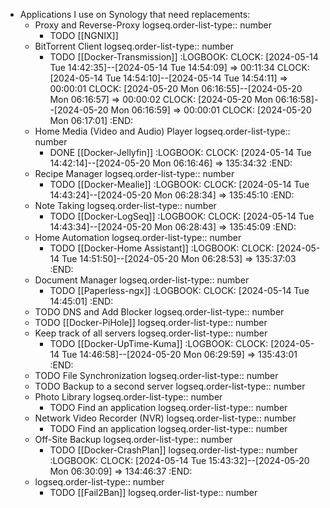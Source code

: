 - Applications I use on Synology that need replacements:
	- Proxy and Reverse-Proxy
	  logseq.order-list-type:: number
		- TODO [[NGNIX]]
	- BitTorrent Client
	  logseq.order-list-type:: number
		- TODO [[Docker-Transmission]]
		  :LOGBOOK:
		  CLOCK: [2024-05-14 Tue 14:42:35]--[2024-05-14 Tue 14:54:09] =>  00:11:34
		  CLOCK: [2024-05-14 Tue 14:54:10]--[2024-05-14 Tue 14:54:11] =>  00:00:01
		  CLOCK: [2024-05-20 Mon 06:16:55]--[2024-05-20 Mon 06:16:57] =>  00:00:02
		  CLOCK: [2024-05-20 Mon 06:16:58]--[2024-05-20 Mon 06:16:59] =>  00:00:01
		  CLOCK: [2024-05-20 Mon 06:17:01]
		  :END:
	- Home Media (Video and Audio) Player
	  logseq.order-list-type:: number
		- DONE [[Docker-Jellyfin]]
		  :LOGBOOK:
		  CLOCK: [2024-05-14 Tue 14:42:14]--[2024-05-20 Mon 06:16:46] =>  135:34:32
		  :END:
	- Recipe Manager
	  logseq.order-list-type:: number
		- TODO [[Docker-Mealie]]
		  :LOGBOOK:
		  CLOCK: [2024-05-14 Tue 14:43:24]--[2024-05-20 Mon 06:28:34] =>  135:45:10
		  :END:
	- Note Taking
	  logseq.order-list-type:: number
		- TODO [[Docker-LogSeq]]
		  :LOGBOOK:
		  CLOCK: [2024-05-14 Tue 14:43:34]--[2024-05-20 Mon 06:28:43] =>  135:45:09
		  :END:
	- Home Automation
	  logseq.order-list-type:: number
		- TODO [[Docker-Home Assistant]]
		  :LOGBOOK:
		  CLOCK: [2024-05-14 Tue 14:51:50]--[2024-05-20 Mon 06:28:53] =>  135:37:03
		  :END:
	- Document Manager
	  logseq.order-list-type:: number
		- TODO [[Paperless-ngx]]
		  :LOGBOOK:
		  CLOCK: [2024-05-14 Tue 14:45:01]
		  :END:
	- TODO DNS and Add Blocker
	  logseq.order-list-type:: number
	- TODO [[Docker-PiHole]]
	  logseq.order-list-type:: number
	- Keep track of all servers
	  logseq.order-list-type:: number
		- TODO [[Docker-UpTime-Kuma]]
		  :LOGBOOK:
		  CLOCK: [2024-05-14 Tue 14:46:58]--[2024-05-20 Mon 06:29:59] =>  135:43:01
		  :END:
	- TODO File Synchronization
	  logseq.order-list-type:: number
	- TODO Backup to a second server
	  logseq.order-list-type:: number
	- Photo Library
	  logseq.order-list-type:: number
		- TODO Find an application
		  logseq.order-list-type:: number
	- Network Video Recorder (NVR)
	  logseq.order-list-type:: number
		- TODO Find an application
		  logseq.order-list-type:: number
	- Off-Site Backup
	  logseq.order-list-type:: number
		- TODO [[Docker-CrashPlan]]
		  logseq.order-list-type:: number
		  :LOGBOOK:
		  CLOCK: [2024-05-14 Tue 15:43:32]--[2024-05-20 Mon 06:30:09] =>  134:46:37
		  :END:
	- logseq.order-list-type:: number
		- TODO [[Fail2Ban]]
		  logseq.order-list-type:: number